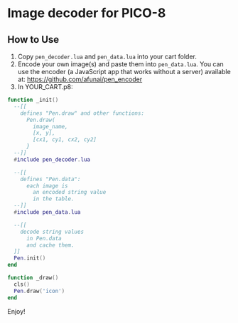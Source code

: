 # Image decoder for PICO-8

## How to Use

1. Copy `pen_decoder.lua` and `pen_data.lua` into your cart folder.
2. Encode your own image(s) and paste them into `pen_data.lua`. You can use the encoder (a JavaScript app that works without a server) available at:  <https://github.com/afunai/pen_encoder>
3. In YOUR_CART.p8:

```lua
function _init()
  --[[
    defines "Pen.draw" and other functions:
      Pen.draw(
        image_name,
        [x, y],
        [cx1, cy1, cx2, cy2]
      }
  --]]
  #include pen_decoder.lua

  --[[
    defines "Pen.data":
      each image is
        an encoded string value
        in the table.
  --]]
  #include pen_data.lua

  --[[
    decode string values
      in Pen.data
      and cache them.
  ]]
  Pen.init()
end

function _draw()
  cls()
  Pen.draw('icon')
end

```

Enjoy!

